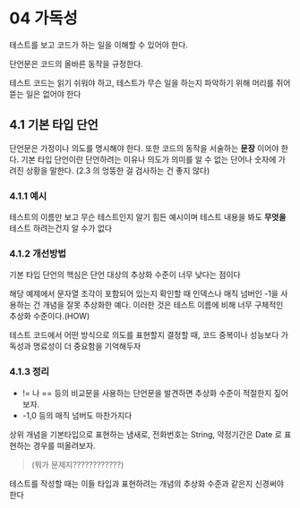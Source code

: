 # 04 가독성

테스트를 보고 코드가 하는 일을 이해할 수 있어야 한다.

단언문은 코드의 올바른 동작을 규정한다.

테스트 코드는 읽기 쉬워야 하고, 테스트가 무슨 일을 하는지 파악하기 위해 머리를 쥐어 뜯는 일은 없어야 한다


## 4.1 기본 타입 단언

단언문은 가정이나 의도를 명시해야 한다. 또한 코드의 동작을 서술하는 **문장** 이어야 한다.
기본 타입 단언이란 단언하려는 이유나 의도가 의미를 알 수 없는 단어나 숫자에 가려진 상황을 말한다.
(2.3 의 엉뚱한 걸 검사하는 건 좋지 않다)


### 4.1.1 예시

테스트의 이름만 보고 무슨 테스트인지 알기 힘든 예시이며 테스트 내용을 봐도 **무엇을** 테스트 하려는건지 알 수가 없다

### 4.1.2 개선방법

기본 타입 단언의 핵심은 단언 대상의 추상화 수준이 너무 낮다는 점이다

해당 예제에서 문자열 조각이 포함되어 있는지 확인할 때 인덱스나 매직 넘버인 -1을 사용하는 건 개념을 잘못 추상화한 예다.
이러한 것은 테스트 이름에 비해 너무 구체적인 추상화 수준이다.(HOW)

테스트 코드에서 어떤 방식으로 의도를 표현할지 결정할 때, 코드 중복이나 성능보다 가독성과 명료성이 더 중요함을 기억해두자

### 4.1.3 정리

- != 나 == 등의 비교문을 사용하는 단언문을 발견하면 추상화 수준이 적절한지 짚어보자.
- -1,0 등의 매직 넘버도 마찬가지다

상위 개념을 기본타입으로 표현하는 냄새로, 전화번호는 String, 약정기간은 Date 로 표현하는 경우를 떠올려보자.

> (뭐가 문제지????????????)

테스트를 작성할 때는 이들 타입과 표현하려는 개념의 추상화 수준과 같은지 신경써야 한다


